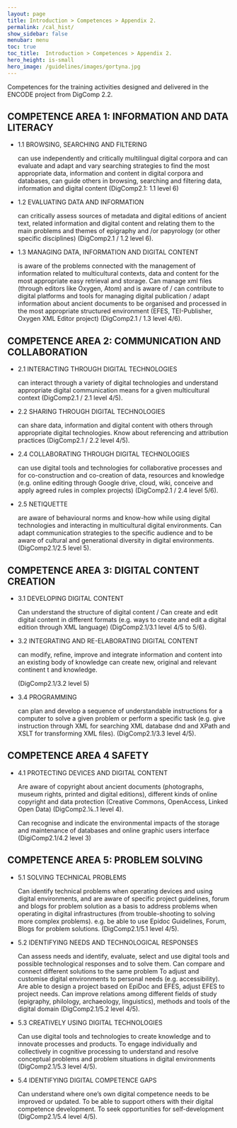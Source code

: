 ```yaml
---
layout: page
title: Introduction > Competences > Appendix 2.
permalink: /cal_hist/
show_sidebar: false
menubar: menu
toc: true
toc_title:  Introduction > Competences > Appendix 2.
hero_height: is-small
hero_image: /guidelines/images/gortyna.jpg
---
```


Competences for the training activities designed and delivered in the ENCODE project from DigComp 2.2.

## COMPETENCE AREA 1: INFORMATION AND DATA LITERACY

- 1.1 BROWSING, SEARCHING AND FILTERING

    can use independently and critically multilingual digital corpora and can evaluate and adapt and vary searching strategies to find the most appropriate data, information and content in digital corpora and databases, can guide others in browsing, searching and filtering data, information and digital content (DigComp2.1: 1.1 level 6)

- 1.2 EVALUATING DATA AND INFORMATION

    can critically assess sources of metadata and digital editions of ancient text, related information and digital content and relating them to the main problems and themes of epigraphy and /or papyrology (or other specific disciplines) (DigComp2.1 / 1.2 level 6).

- 1.3 MANAGING DATA, INFORMATION AND DIGITAL CONTENT

    is aware of the problems connected with the management of information related to multicultural contexts, data and content for the most appropriate easy retrieval and storage. Can manage xml files (through editors like Oxygen, Atom) and is aware of / can contribute to digital platforms and tools for managing digital publication / adapt information about ancient documents to be organised and processed in the most appropriate structured environment (EFES, TEI-Publisher, Oxygen XML Editor project) (DigComp2.1 / 1.3 level 4/6).

## COMPETENCE AREA 2: COMMUNICATION AND COLLABORATION

- 2.1 INTERACTING THROUGH DIGITAL TECHNOLOGIES

    can interact through a variety of digital technologies and understand appropriate digital communication means for a given multicultural context (DigComp2.1 / 2.1 level 4/5).

- 2.2 SHARING THROUGH DIGITAL TECHNOLOGIES

    can share data, information and digital content with others through appropriate digital technologies. Know about referencing and attribution practices (DigComp2.1 / 2.2 level 4/5).

- 2.4 COLLABORATING THROUGH DIGITAL TECHNOLOGIES

    can use digital tools and technologies for collaborative processes and for co-construction and co-creation of data, resources and knowledge (e.g. online editing through Google drive, cloud, wiki, conceive and apply agreed rules in complex projects) (DigComp2.1 / 2.4 level 5/6).

- 2.5 NETIQUETTE

    are aware of behavioural norms and know-how while using digital technologies and interacting in multicultural digital environments. Can adapt communication strategies to the specific audience and to be aware of cultural and generational diversity in digital environments. (DigComp2.1/2.5 level 5).

## COMPETENCE AREA 3: DIGITAL CONTENT CREATION

- 3.1 DEVELOPING DIGITAL CONTENT

    Can understand the structure of digital content / Can create and edit digital content in different formats (e.g. ways to create and edit a digital edition through XML language) (DigComp2.1/3.1 level 4/5 to 5/6).

- 3.2 INTEGRATING AND RE-ELABORATING DIGITAL CONTENT

    can modify, refine, improve and integrate information and content into an existing body of knowledge can create new, original and relevant continent t and knowledge.

    (DigComp2.1/3.2 level 5)

- 3.4 PROGRAMMING

    can plan and develop a sequence of understandable instructions for a computer to solve a given problem or perform a specific task (e.g. give instruction through XML for searching XML database dnd and XPath and XSLT for transforming XML files). (DigComp2.1/3.3 level 4/5).

## COMPETENCE AREA 4 SAFETY

- 4.1 PROTECTING DEVICES AND DIGITAL CONTENT

    Are aware of copyright about ancient documents (photographs, museum rights, printed and digital editions), different kinds of online copyright and data protection (Creative Commons, OpenAccess, Linked Open Data) (DigComp2.¼..1 level 4).

    Can recognise and indicate the environmental impacts of the storage and maintenance of databases and online graphic users interface (DigiComp2.1/4.2 level 3)

## COMPETENCE AREA 5: PROBLEM SOLVING

- 5.1 SOLVING TECHNICAL PROBLEMS

    Can identify technical problems when operating devices and using digital environments, and are aware of specific project guidelines, forum and blogs for problem solution as a basis to address problems when operating in digital infrastructures (from trouble-shooting to solving more complex problems). e.g. be able to use Epidoc Guidelines, Forum, Blogs for problem solutions. (DigComp2.1/5.1 level 4/5).

- 5.2 IDENTIFYING NEEDS AND TECHNOLOGICAL RESPONSES

    Can assess needs and identify, evaluate, select and use digital tools and possible technological responses and to solve them. Can compare and connect different solutions to the same problem To adjust and customise digital environments to personal needs (e.g. accessibility). Are able to design a project based on EpiDoc and EFES, adjust EFES to project needs. Can improve relations among different fields of study (epigraphy, philology, archaeology, linguistics), methods and tools of the digital domain (DigComp2.1/5.2 level 4/5).

- 5.3 CREATIVELY USING DIGITAL TECHNOLOGIES

    Can use digital tools and technologies to create knowledge and to innovate processes and products. To engage individually and collectively in cognitive processing to understand and resolve conceptual problems and problem situations in digital environments (DigComp2.1/5.3 level 4/5).

- 5.4 IDENTIFYING DIGITAL COMPETENCE GAPS

    Can understand where one’s own digital competence needs to be improved or updated. To be able to support others with their digital competence development. To seek opportunities for self-development (DigComp2.1/5.4 level 4/5).
